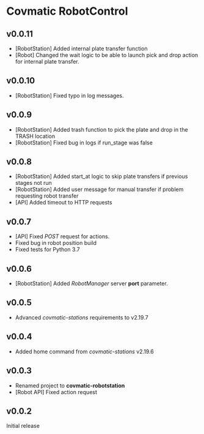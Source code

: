 # Covmatic RobotControl

## v0.0.11
- [RobotStation] Added internal plate transfer function
- [Robot] Changed the wait logic to be able to launch pick and drop action for internal plate transfer.

## v0.0.10
- [RobotStation] Fixed typo in log messages.

## v0.0.9
- [RobotStation] Added trash function to pick the plate and drop in the TRASH location
- [RobotStation] Fixed bug in logs if run_stage was false

## v0.0.8
- [RobotStation] Added start_at logic to skip plate transfers if previous stages not run
- [RobotStation] Added user message for manual transfer if problem requesting robot transfer
- [API] Added timeout to HTTP requests

## v0.0.7

- [API] Fixed *POST* request for actions.
- Fixed bug in robot position build
- Fixed tests for Python 3.7

## v0.0.6

- [RobotStation] Added *RobotManager* server **port** parameter.

## v0.0.5

- Advanced *covmatic-stations* requirements to v2.19.7

## v0.0.4

- Added home command from *covmatic-stations* v2.19.6

## v0.0.3

- Renamed project to **covmatic-robotstation**
- [Robot API] Fixed action request

## v0.0.2

Initial release

